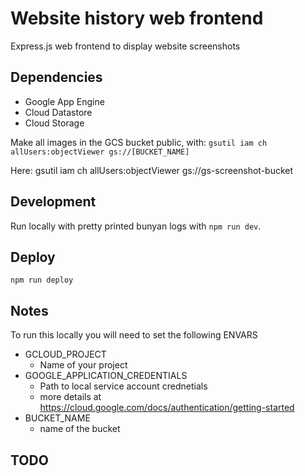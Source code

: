 # Website history web frontend

Express.js web frontend to display website screenshots

## Dependencies

- Google App Engine
- Cloud Datastore
- Cloud Storage

Make all images in the GCS bucket public, with: `gsutil iam ch allUsers:objectViewer gs://[BUCKET_NAME]`

Here:
gsutil iam ch allUsers:objectViewer gs://gs-screenshot-bucket

## Development

Run locally with pretty printed bunyan logs with `npm run dev`.

## Deploy

`npm run deploy`

## Notes

To run this locally you will need to set the following ENVARS

* GCLOUD\_PROJECT
  - Name of your project
* GOOGLE\_APPLICATION\_CREDENTIALS
  - Path to local service account crednetials
  - more details at https://cloud.google.com/docs/authentication/getting-started
* BUCKET_NAME
  - name of the bucket

## TODO

